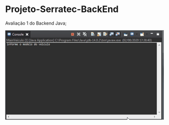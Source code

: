 # Projeto-Serratec-BackEnd
Avaliação 1 do Backend Java;

![Gif do projeto](https://raw.githubusercontent.com/PauloDudu/Projeto-Serratec-BackEnd/master/Mygif1.0.gif)
